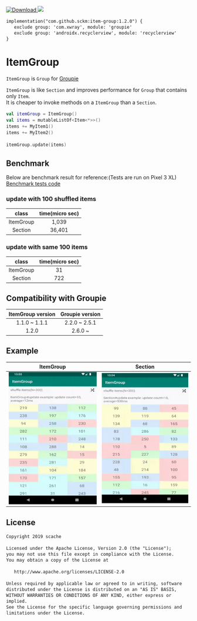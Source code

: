 [ ![Download](https://api.bintray.com/packages/scache/maven/item-group/images/download.svg?version=1.2.0) ](https://bintray.com/scache/maven/item-group/1.2.0/link)
![](https://github.com/sckm/ItemGroup/workflows/Android%20CI/badge.svg)

```
implementation("com.github.sckm:item-group:1.2.0") {
   exclude group: 'com.xwray', module: 'groupie'
   exclude group: 'androidx.recyclerview', module: 'recyclerview'
}
```

# ItemGroup
`ItemGroup` is `Group` for [Groupie](https://github.com/lisawray/groupie)

`ItemGroup` is like `Section` and improves performance for `Group` that contains only `Item`.  
It is cheaper to invoke methods on a `ItemGroup`  than a `Section`.

``` UpdateExample.kt
val itemGroup = ItemGroup()
val items = mutableListOf<Item<*>>()
items += MyItem1()
items += MyItem2()

itemGroup.update(items)
```

## Benchmark
Below are benchmark result for reference:(Tests are run on Pixel 3 XL)  
[Benchmark tests code](https://github.com/sckm/ItemGroup/blob/master/benchmark/src/androidTest/java/com/github/sckm/itemgroup/benchmark/ItemGroupBenchmark.kt)

### update with 100 shuffled items
class | time(micro sec)
:--:|:--:
ItemGroup | 1,039
Section | 36,401

### update with same 100 items
class | time(micro sec)
:--:|:--:
ItemGroup | 31
Section | 722

## Compatibility with Groupie
ItemGroup version | Groupie version
:--:|:--:
1.1.0 ~ 1.1.1 | 2.2.0 ~ 2.5.1
1.2.0 | 2.6.0 ~



## Example
ItemGroup | Section
:--:|:--:
<img src="images/d7t86-q5z4i.gif" width="270" />|<img src="images/nxhff-s58xv.gif" width="270"/>


## License
```
Copyright 2019 scache

Licensed under the Apache License, Version 2.0 (the "License");
you may not use this file except in compliance with the License.
You may obtain a copy of the License at

   http://www.apache.org/licenses/LICENSE-2.0

Unless required by applicable law or agreed to in writing, software
distributed under the License is distributed on an "AS IS" BASIS,
WITHOUT WARRANTIES OR CONDITIONS OF ANY KIND, either express or implied.
See the License for the specific language governing permissions and
limitations under the License.
```
